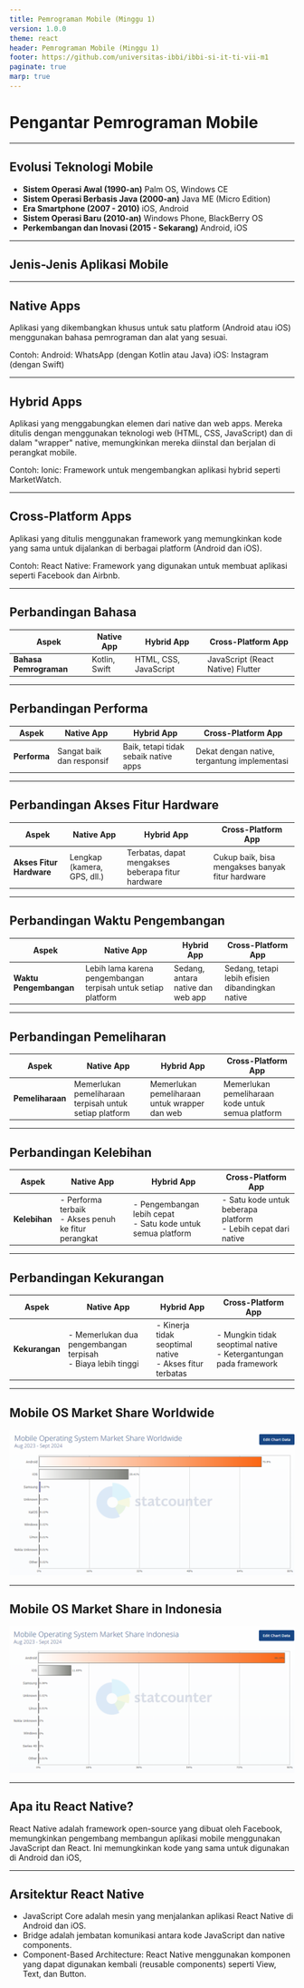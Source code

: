 ```yaml
---
title: Pemrograman Mobile (Minggu 1)
version: 1.0.0
theme: react
header: Pemrograman Mobile (Minggu 1)
footer: https://github.com/universitas-ibbi/ibbi-si-it-ti-vii-m1
paginate: true
marp: true
---
```


<!-- 
_class: lead 
_paginate: skip
-->

# Pengantar Pemrograman Mobile

---

## Evolusi Teknologi Mobile

- **Sistem Operasi Awal (1990-an)**
    Palm OS, Windows CE
- **Sistem Operasi Berbasis Java (2000-an)**
    Java ME (Micro Edition)
- **Era Smartphone (2007 - 2010)**
    iOS, Android
- **Sistem Operasi Baru (2010-an)**
    Windows Phone, BlackBerry OS
- **Perkembangan dan Inovasi (2015 - Sekarang)**
    Android, iOS

---

## Jenis-Jenis Aplikasi Mobile

--- 

## Native Apps

Aplikasi yang dikembangkan khusus untuk satu platform (Android atau iOS) menggunakan bahasa pemrograman dan alat yang sesuai.

Contoh:
Android: WhatsApp (dengan Kotlin atau Java)
iOS: Instagram (dengan Swift)

--- 

## Hybrid Apps

Aplikasi yang menggabungkan elemen dari native dan web apps. Mereka ditulis dengan menggunakan teknologi web (HTML, CSS, JavaScript) dan di dalam "wrapper" native, memungkinkan mereka diinstal dan berjalan di perangkat mobile.

Contoh:
Ionic: Framework untuk mengembangkan aplikasi hybrid seperti MarketWatch.

---

## Cross-Platform Apps

Aplikasi yang ditulis menggunakan framework yang memungkinkan kode yang sama untuk dijalankan di berbagai platform (Android dan iOS).

Contoh:
React Native: Framework yang digunakan untuk membuat aplikasi seperti Facebook dan Airbnb.

---

## Perbandingan Bahasa

| **Aspek**                | **Native App**                                                                             | **Hybrid App**                                                                          | **Cross-Platform App**                                                                                              |
| ------------------------ | ------------------------------------------------------------------------------------------ | --------------------------------------------------------------------------------------- | ------------------------------------------------------------------------------------------------------------------- |
| **Bahasa Pemrograman** | Kotlin, Swift                                | HTML, CSS, JavaScript                      | JavaScript (React Native) Flutter        |

---

## Perbandingan Performa

| **Aspek**                | **Native App**                                                                             | **Hybrid App**                                                                          | **Cross-Platform App**                                                                                              |
| ------------------------ | ------------------------------------------------------------------------------------------ | --------------------------------------------------------------------------------------- | ------------------------------------------------------------------------------------------------------------------- |
| **Performa**             | Sangat baik dan responsif                                                                  | Baik, tetapi tidak sebaik native apps                                                   | Dekat dengan native, tergantung implementasi                                                                        |

---

## Perbandingan Akses Fitur Hardware

| **Aspek**                | **Native App**                                                                             | **Hybrid App**                                                                          | **Cross-Platform App**                                                                                              |
| ------------------------ | ------------------------------------------------------------------------------------------ | --------------------------------------------------------------------------------------- | ------------------------------------------------------------------------------------------------------------------- |
| **Akses Fitur Hardware** | Lengkap (kamera, GPS, dll.)                                                                | Terbatas, dapat mengakses beberapa fitur hardware                                       | Cukup baik, bisa mengakses banyak fitur hardware                                                                    |

---

## Perbandingan Waktu Pengembangan

| **Aspek**                | **Native App**                                                                             | **Hybrid App**                                                                          | **Cross-Platform App**                                                                                              |
| ------------------------ | ------------------------------------------------------------------------------------------ | --------------------------------------------------------------------------------------- | ------------------------------------------------------------------------------------------------------------------- |
| **Waktu Pengembangan**   | Lebih lama karena pengembangan terpisah untuk setiap platform                              | Sedang, antara native dan web app                                                       | Sedang, tetapi lebih efisien dibandingkan native                                                                    |

---

## Perbandingan Pemeliharan

| **Aspek**                | **Native App**                                                                             | **Hybrid App**                                                                          | **Cross-Platform App**                                                                                              |
| ------------------------ | ------------------------------------------------------------------------------------------ | --------------------------------------------------------------------------------------- | ------------------------------------------------------------------------------------------------------------------- |
| **Pemeliharaan**         | Memerlukan pemeliharaan terpisah untuk setiap platform                                     | Memerlukan pemeliharaan untuk wrapper dan web                                           | Memerlukan pemeliharaan kode untuk semua platform                                                                   |

---

## Perbandingan Kelebihan

| **Aspek**                | **Native App**                                                                             | **Hybrid App**                                                                          | **Cross-Platform App**                                                                                              |
| ------------------------ | ------------------------------------------------------------------------------------------ | --------------------------------------------------------------------------------------- | ------------------------------------------------------------------------------------------------------------------- |
| **Kelebihan**            | - Performa terbaik <br> - Akses penuh ke fitur perangkat                                   | - Pengembangan lebih cepat <br> - Satu kode untuk semua platform                        | - Satu kode untuk beberapa platform <br> - Lebih cepat dari native                                                  |

---

## Perbandingan Kekurangan

| **Aspek**                | **Native App**                                                                             | **Hybrid App**                                                                          | **Cross-Platform App**                                                                                              |
| ------------------------ | ------------------------------------------------------------------------------------------ | --------------------------------------------------------------------------------------- | ------------------------------------------------------------------------------------------------------------------- |
| **Kekurangan**           | - Memerlukan dua pengembangan terpisah <br> - Biaya lebih tinggi                           | - Kinerja tidak seoptimal native <br> - Akses fitur terbatas                            | - Mungkin tidak seoptimal native <br> - Ketergantungan pada framework                                               |


---

## Mobile OS Market Share Worldwide

<!-- _footer: https://gs.statcounter.com/os-market-share/mobile/worldwide -->


![](images/minggu-2-2.png)


---

## Mobile OS Market Share in Indonesia

<!-- 
_footer: https://gs.statcounter.com/os-market-share/mobile/indonesia/#monthly-202308-202409-bar -->

![](images/minggu-2-3.png)

---

## Apa itu React Native?

React Native adalah framework open-source yang dibuat oleh Facebook, memungkinkan pengembang membangun aplikasi mobile menggunakan JavaScript dan React. Ini memungkinkan kode yang sama untuk digunakan di Android dan iOS, 

---

## Arsitektur React Native

- JavaScript Core adalah mesin yang menjalankan aplikasi React Native di Android dan iOS.
- Bridge adalah jembatan komunikasi antara kode JavaScript dan native components.
- Component-Based Architecture: React Native menggunakan komponen yang dapat digunakan kembali (reusable components) seperti View, Text, dan Button.

